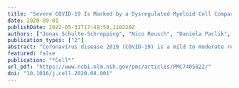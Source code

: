 ```yaml
---
title: "Severe COVID-19 Is Marked by a Dysregulated Myeloid Cell Compartment"
date: 2020-09-01
publishDate: 2022-05-31T17:48:50.110220Z
authors: ["Jonas Schulte-Schrepping", "Nico Reusch", "Daniela Paclik", "Kevin Baßler", "Stephan Schlickeiser", "Bowen Zhang", "Benjamin Krämer", "Tobias Krammer", "Sophia Brumhard", "Lorenzo Bonaguro", "Elena De Domenico", "Daniel Wendisch", "Martin Grasshoff", "Theodore S. Kapellos", "Michael Beckstette", "Tal Pecht", "Adem Saglam", "Oliver Dietrich", "Henrik E. Mei", "Axel R. Schulz", "Claudia Conrad", "Désirée Kunkel", "Ehsan Vafadarnejad", "Cheng-Jian Xu", "Arik Horne", "Miriam Herbert", "Anna Drews", "Charlotte Thibeault", "Moritz Pfeiffer", "Stefan Hippenstiel", "Andreas Hocke", "Holger Müller-Redetzky", "Katrin-Moira Heim", "Felix Machleidt", "Alexander Uhrig", "Laure Bosquillon de Jarcy", "Linda Jürgens", "Miriam Stegemann", "Christoph R. Glösenkamp", "Hans-Dieter Volk", "Christine Goffinet", "Markus Landthaler", "Emanuel Wyler", "Philipp Georg", "Maria Schneider", "Chantip Dang-Heine", "Nick Neuwinger", "Kai Kappert", "Rudolf Tauber", "Victor Corman", "Jan Raabe", "Kim Melanie Kaiser", "Michael To Vinh", "Gereon Rieke", "Christian Meisel", "Thomas Ulas", "Matthias Becker", "Robert Geffers", "Martin Witzenrath", "Christian Drosten", "Norbert Suttorp", "Christof von Kalle", "Florian Kurth", "Kristian Händler", "Joachim L. Schultze", "Anna C. Aschenbrenner", "Yang Li", "Jacob Nattermann", "Birgit Sawitzki", "Antoine-Emmanuel Saliba", "Leif Erik Sander"]
publication_types: ["2"]
abstract: "Coronavirus disease 2019 (COVID-19) is a mild to moderate respiratory tract infection, however, a subset of patients progress to severe disease and respiratory failure. The mechanism of protective immunity in mild forms and the pathogenesis of severe COVID-19 associated with increased neutrophil counts and dysregulated immune responses remain unclear. In a dual-center, two-cohort study, we combined single-cell RNA-sequencing and single-cell proteomics of whole-blood and peripheral-blood mononuclear cells to determine changes in immune cell composition and activation in mild versus severe COVID-19 (242 samples from 109 individuals) over time. HLA-DRhiCD11chi inflammatory monocytes with an interferon-stimulated gene signature were elevated in mild COVID-19. Severe COVID-19 was marked by occurrence of neutrophil precursors, as evidence of emergency myelopoiesis, dysfunctional mature neutrophils, and HLA-DRlo monocytes. Our study provides detailed insights into the systemic immune response to SARS-CoV-2 infection and reveals profound alterations in the myeloid cell compartment associated with severe COVID-19.,    • SARS-CoV-2 infection induces profound alterations of the myeloid compartment   • Mild COVID-19 is marked by inflammatory HLA-DRhiCD11chi CD14+ monocytes   • Dysfunctional HLA-DRloCD163hi and HLA-DRloS100Ahi CD14+ monocytes in severe COVID-19   • Emergency myelopoiesis with immature and dysfunctional neutrophils in severe COVID-19   , Analysis of patients with mild and severe COVID-19 reveals the presence of dysfunctional neutrophils in the latter that is linked to emergency myelopoiesis."
featured: false
publication: "*Cell*"
url_pdf: "https://www.ncbi.nlm.nih.gov/pmc/articles/PMC7405822/"
doi: "10.1016/j.cell.2020.08.001"
---
```


